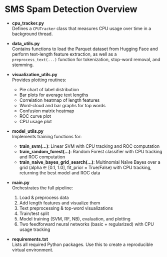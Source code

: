 
# SMS Spam Detection Overview
- **cpu_tracker.py**  
  Defines a `CPUTracker` class that measures CPU usage over time in a background thread.

- **data_utils.py**  
  Contains functions to load the Parquet dataset from Hugging Face and perform text-length feature extraction, as well as a `preprocess_text(...)` function for tokenization, stop-word removal, and stemming.

- **visualization_utils.py**  
  Provides plotting routines:  
  - Pie chart of label distribution  
  - Bar plots for average text lengths  
  - Correlation heatmap of length features  
  - Word-cloud and bar graphs for top words  
  - Confusion matrix heatmap  
  - ROC curve plot  
  - CPU usage plot  

- **model_utils.py**  
  Implements training functions for:  
  - **train_svm(...)**: Linear SVM with CPU tracking and ROC computation  
  - **train_random_forest(...)**: Random Forest classifier with CPU tracking and ROC computation  
  - **train_naive_bayes_grid_search(...)**: Multinomial Naïve Bayes over a grid (alpha ∈ [0.1, 1.0], fit_prior = True/False) with CPU tracking, returning the best model and ROC data  

- **main.py**  
  Orchestrates the full pipeline:  
  1. Load & preprocess data  
  2. Add length features and visualize them  
  3. Text preprocessing & top-word visualizations  
  4. Train/test split  
  5. Model training (SVM, RF, NB), evaluation, and plotting  
  6. Two feedforward neural networks (basic + regularized) with CPU usage tracking  

- **requirements.txt**  
  Lists all required Python packages. Use this to create a reproducible virtual environment.
